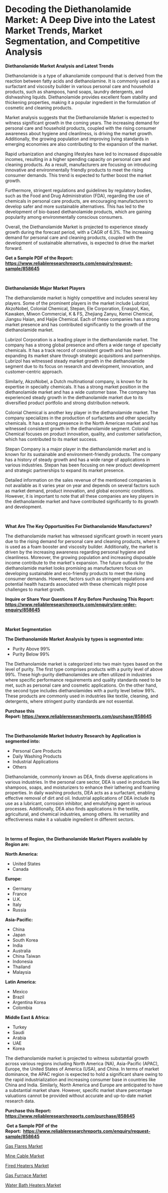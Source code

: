 <p><h1>Decoding the Diethanolamide Market: A Deep Dive into the Latest Market Trends, Market Segmentation, and Competitive Analysis</h1></p><p><strong>Diethanolamide Market Analysis and Latest Trends</strong></p>
<p><p>Diethanolamide is a type of alkanolamide compound that is derived from the reaction between fatty acids and diethanolamine. It is commonly used as a surfactant and viscosity builder in various personal care and household products, such as shampoos, hand soaps, laundry detergents, and dishwashing liquids. Diethanolamide provides excellent foam stability and thickening properties, making it a popular ingredient in the formulation of cosmetic and cleaning products.</p><p>Market analysis suggests that the Diethanolamide Market is expected to witness significant growth in the coming years. The increasing demand for personal care and household products, coupled with the rising consumer awareness about hygiene and cleanliness, is driving the market growth. Additionally, the growing population and improving living standards in emerging economies are also contributing to the expansion of the market.</p><p>Rapid urbanization and changing lifestyles have led to increased disposable incomes, resulting in a higher spending capacity on personal care and cleaning products. As a result, manufacturers are focusing on introducing innovative and environmentally friendly products to meet the rising consumer demands. This trend is expected to further boost the market growth.</p><p>Furthermore, stringent regulations and guidelines by regulatory bodies, such as the Food and Drug Administration (FDA), regarding the use of chemicals in personal care products, are encouraging manufacturers to develop safer and more sustainable alternatives. This has led to the development of bio-based diethanolamide products, which are gaining popularity among environmentally conscious consumers.</p><p>Overall, the Diethanolamide Market is projected to experience steady growth during the forecast period, with a CAGR of 6.3%. The increasing demand for personal care and cleaning products, coupled with the development of sustainable alternatives, is expected to drive the market forward.</p></p>
<p><strong>Get a Sample PDF of the Report:&nbsp; <a href="https://www.reliableresearchreports.com/enquiry/request-sample/858645">https://www.reliableresearchreports.com/enquiry/request-sample/858645</a></strong></p>
<p>&nbsp;</p>
<p><strong>Diethanolamide Major Market Players</strong></p>
<p><p>The diethanolamide market is highly competitive and includes several key players. Some of the prominent players in the market include Lubrizol, AkzoNobel, Colonial Chemical, Stepan, Ele Corporation, Enaspol, Kao, Kawaken, Miwon Commercial, K & FS, Zhejiang Zanyu, Kemei Chemical, Jiangsu Haian, and Haijie Chemical. Each of these companies has a strong market presence and has contributed significantly to the growth of the diethanolamide market.</p><p>Lubrizol Corporation is a leading player in the diethanolamide market. The company has a strong global presence and offers a wide range of specialty chemicals. It has a track record of consistent growth and has been expanding its market share through strategic acquisitions and partnerships. Lubrizol has witnessed steady market growth in the diethanolamide segment due to its focus on research and development, innovation, and customer-centric approach.</p><p>Similarly, AkzoNobel, a Dutch multinational company, is known for its expertise in specialty chemicals. It has a strong market position in the diethanolamide market and has a wide customer base. The company has experienced steady growth in the diethanolamide market due to its diversified product portfolio and strong distribution network.</p><p>Colonial Chemical is another key player in the diethanolamide market. The company specializes in the production of surfactants and other specialty chemicals. It has a strong presence in the North American market and has witnessed consistent growth in the diethanolamide segment. Colonial Chemical focuses on product innovation, quality, and customer satisfaction, which has contributed to its market success.</p><p>Stepan Company is a major player in the diethanolamide market and is known for its sustainable and environment-friendly products. The company has a history of steady growth and has a wide range of applications in various industries. Stepan has been focusing on new product development and strategic partnerships to expand its market presence.</p><p>Detailed information on the sales revenue of the mentioned companies is not available as it varies year on year and depends on several factors such as market demand, product innovation, and global economic conditions. However, it is important to note that all these companies are key players in the diethanolamide market and have contributed significantly to its growth and development.</p></p>
<p>&nbsp;</p>
<p><strong>What Are The Key Opportunities For Diethanolamide Manufacturers?</strong></p>
<p><p>The diethanolamide market has witnessed significant growth in recent years due to the rising demand for personal care and cleaning products, where it is used as a foam booster and viscosity builder. Additionally, the market is driven by the increasing awareness regarding personal hygiene and cleanliness. Moreover, the growing population and increasing disposable income contribute to the market's expansion. The future outlook for the diethanolamide market looks promising as manufacturers focus on developing sustainable and eco-friendly products to meet the rising consumer demands. However, factors such as stringent regulations and potential health hazards associated with these chemicals might pose challenges to market growth.</p></p>
<p><strong>Inquire or Share Your Questions If Any Before Purchasing This Report: <a href="https://www.reliableresearchreports.com/enquiry/pre-order-enquiry/858645">https://www.reliableresearchreports.com/enquiry/pre-order-enquiry/858645</a></strong></p>
<p>&nbsp;</p>
<p><strong>Market Segmentation</strong></p>
<p><strong>The Diethanolamide Market Analysis by types is segmented into:</strong></p>
<p><ul><li>Purity Above 99%</li><li>Purity Below 99%</li></ul></p>
<p><p>The Diethanolamide market is categorized into two main types based on the level of purity. The first type comprises products with a purity level of above 99%. These high-purity diethanolamides are often utilized in industries where specific performance requirements and quality standards need to be met, such as personal care and cosmetic applications. On the other hand, the second type includes diethanolamides with a purity level below 99%. These products are commonly used in industries like textile, cleaning, and detergents, where stringent purity standards are not essential.</p></p>
<p><strong>Purchase this Report:&nbsp;<a href="https://www.reliableresearchreports.com/purchase/858645">https://www.reliableresearchreports.com/purchase/858645</a></strong></p>
<p>&nbsp;</p>
<p><strong>The Diethanolamide Market Industry Research by Application is segmented into:</strong></p>
<p><ul><li>Personal Care Products</li><li>Daily Washing Products</li><li>Industrial Applications</li><li>Others</li></ul></p>
<p><p>Diethanolamide, commonly known as DEA, finds diverse applications in various industries. In the personal care sector, DEA is used in products like shampoos, soaps, and moisturizers to enhance their lathering and foaming properties. In daily washing products, DEA acts as a surfactant, enabling effective removal of dirt and oil. Industrial applications of DEA include its use as a lubricant, corrosion inhibitor, and emulsifying agent in various processes. Additionally, DEA also finds applications in the textile, agricultural, and chemical industries, among others. Its versatility and effectiveness make it a valuable ingredient in different sectors.</p></p>
<p>&nbsp;</p>
<p><strong>In terms of Region, the Diethanolamide Market Players available by Region are:</strong></p>
<p>
    <p> <strong> North America: </strong>
        <ul>
            <li>United States</li>
            <li>Canada</li>
        </ul>
        </p> 
    <p> <strong> Europe: </strong>
        <ul>
            <li>Germany</li>
            <li>France</li>
            <li>U.K.</li>
            <li>Italy</li>
            <li>Russia</li>
        </ul>
        </p> 
    <p> <strong> Asia-Pacific: </strong>
        <ul>
            <li>China</li>
            <li>Japan</li>
            <li>South Korea</li>
            <li>India</li>
            <li>Australia</li>
            <li>China Taiwan</li>
            <li>Indonesia</li>
            <li>Thailand</li>
            <li>Malaysia</li>
        </ul>
        </p> 
    <p> <strong> Latin America: </strong>
        <ul>
            <li>Mexico</li>
            <li>Brazil</li>
            <li>Argentina Korea</li>
            <li>Colombia</li>
        </ul>
        </p> 
    <p> <strong> Middle East & Africa: </strong>
        <ul>
            <li>Turkey</li>
            <li>Saudi</li>
            <li>Arabia</li>
            <li>UAE</li>
            <li>Korea</li>
        </ul>
    </p>
    </p>
<p><p>The diethanolamide market is projected to witness substantial growth across various regions including North America (NA), Asia-Pacific (APAC), Europe, the United States of America (USA), and China. In terms of market dominance, the APAC region is expected to hold a significant share owing to the rapid industrialization and increasing consumer base in countries like China and India. Similarly, North America and Europe are anticipated to have a substantial market share. However, specific market share percentage valuations cannot be provided without accurate and up-to-date market research data.</p></p>
<p><strong>Purchase this Report: <a href="https://www.reliableresearchreports.com/purchase/858645">https://www.reliableresearchreports.com/purchase/858645</a></strong></p>
<p>&nbsp;<strong>Get a Sample PDF of the Report:&nbsp;&nbsp;<a href="https://www.reliableresearchreports.com/enquiry/request-sample/858645">https://www.reliableresearchreports.com/enquiry/request-sample/858645</a></strong></p>
<p><strong></strong></p>
<p><p><a href="https://medium.com/@marinaieme/gas-flares-nbsp-market-focuses-on-market-share-size-and-projected-forecast-till-2030-343c98378247">Gas Flares Market</a></p><p><a href="https://medium.com/@ryansai15420/mine-cable-market-size-cagr-trends-2024-2030-dd31545369b6">Mine Cable Market</a></p><p><a href="https://medium.com/@othamcclure/fired-heaters-market-insight-market-trends-growth-forecasted-from-2023-to-2030-1ab12bae6ac3">Fired Heaters Market</a></p><p><a href="https://medium.com/@anibalstamm1912/gas-furnace-market-trends-and-market-analysis-forecasted-for-period-2023-2030-1dc9155ba693">Gas Furnace Market</a></p><p><a href="https://medium.com/@winonaboehm2023/water-bath-heaters-market-insight-market-trends-growth-forecasted-from-2023-to-2030-8529662b4d68">Water Bath Heaters Market</a></p></p>